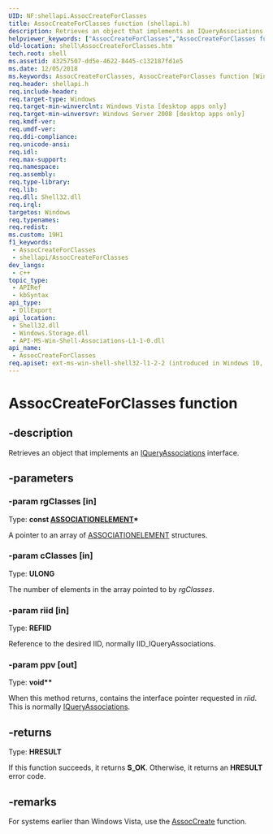 ```yaml
---
UID: NF:shellapi.AssocCreateForClasses
title: AssocCreateForClasses function (shellapi.h)
description: Retrieves an object that implements an IQueryAssociations interface.
helpviewer_keywords: ["AssocCreateForClasses","AssocCreateForClasses function [Windows Shell]","_shell_AssocCreateForClasses","shell.AssocCreateForClasses","shellapi/AssocCreateForClasses"]
old-location: shell\AssocCreateForClasses.htm
tech.root: shell
ms.assetid: 43257507-dd5e-4622-8445-c132187fd1e5
ms.date: 12/05/2018
ms.keywords: AssocCreateForClasses, AssocCreateForClasses function [Windows Shell], _shell_AssocCreateForClasses, shell.AssocCreateForClasses, shellapi/AssocCreateForClasses
req.header: shellapi.h
req.include-header: 
req.target-type: Windows
req.target-min-winverclnt: Windows Vista [desktop apps only]
req.target-min-winversvr: Windows Server 2008 [desktop apps only]
req.kmdf-ver: 
req.umdf-ver: 
req.ddi-compliance: 
req.unicode-ansi: 
req.idl: 
req.max-support: 
req.namespace: 
req.assembly: 
req.type-library: 
req.lib: 
req.dll: Shell32.dll
req.irql: 
targetos: Windows
req.typenames: 
req.redist: 
ms.custom: 19H1
f1_keywords:
 - AssocCreateForClasses
 - shellapi/AssocCreateForClasses
dev_langs:
 - c++
topic_type:
 - APIRef
 - kbSyntax
api_type:
 - DllExport
api_location:
 - Shell32.dll
 - Windows.Storage.dll
 - API-MS-Win-Shell-Associations-L1-1-0.dll
api_name:
 - AssocCreateForClasses
req.apiset: ext-ms-win-shell-shell32-l1-2-2 (introduced in Windows 10, version 10.0.14393)
---
```


# AssocCreateForClasses function


## -description

Retrieves an object that implements an <a href="/windows/desktop/api/shlwapi/nn-shlwapi-iqueryassociations">IQueryAssociations</a> interface.

## -parameters

### -param rgClasses [in]

Type: <b>const <a href="/windows/desktop/api/shellapi/ns-shellapi-associationelement">ASSOCIATIONELEMENT</a>*</b>

A pointer to an array of <a href="/windows/desktop/api/shellapi/ns-shellapi-associationelement">ASSOCIATIONELEMENT</a> structures.

### -param cClasses [in]

Type: <b>ULONG</b>

The number of elements in the array pointed to by <i>rgClasses</i>.

### -param riid [in]

Type: <b>REFIID</b>

Reference to the desired IID, normally IID_IQueryAssociations.

### -param ppv [out]

Type: <b>void**</b>

When this method returns, contains the interface pointer requested in <i>riid</i>. This is normally <a href="/windows/desktop/api/shlwapi/nn-shlwapi-iqueryassociations">IQueryAssociations</a>.

## -returns

Type: <b>HRESULT</b>

If this function succeeds, it returns <b>S_OK</b>. Otherwise, it returns an <b>HRESULT</b> error code.

## -remarks

For systems earlier than Windows Vista, use the <a href="/windows/desktop/api/shlwapi/nf-shlwapi-assoccreate">AssocCreate</a> function.
